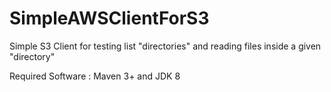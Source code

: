 # SimpleAWSClientForS3
Simple S3 Client for testing list "directories" and reading files inside a given "directory"

Required Software : Maven 3+ and JDK 8
